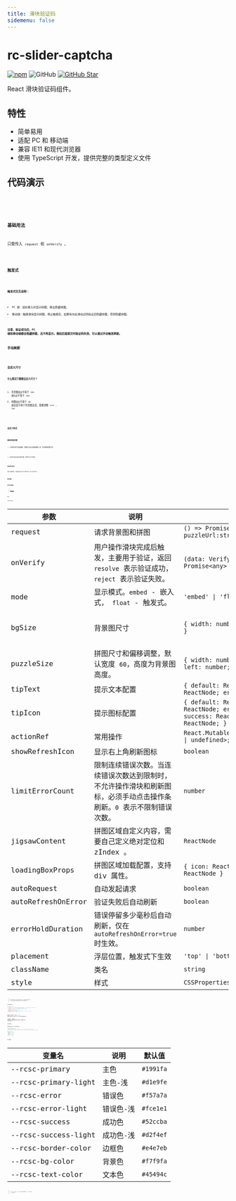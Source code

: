 ```yaml
---
title: 滑块验证码
sidemenu: false
---
```


# rc-slider-captcha

[![npm][npm]][npm-url] ![GitHub](https://img.shields.io/github/license/caijf/rc-slider-captcha.svg) [![GitHub Star][github-star]][github-url]

React 滑块验证码组件。

## 特性

- 简单易用
- 适配 PC 和 移动端
- 兼容 IE11 和现代浏览器
- 使用 TypeScript 开发，提供完整的类型定义文件

## 代码演示

<code src='./demos/dev-icon.tsx' />
<code src='./demos/dev-button.tsx' />
<code src='./demos/dev-slideway.tsx' />

### 基础用法

只需传入 `request` 和 `onVerify` 。

<code src='./demos/basic.tsx' />

### 触发式

<code src='./demos/float.tsx' />

**触发式交互说明：**

- PC 端：鼠标移入时显示拼图，移出隐藏拼图。
- 移动端：触摸滑块显示拼图，停止触摸后，如果有向右滑动过则验证后隐藏拼图，否则隐藏拼图。

**注意，验证成功后，PC 端和移动端都会隐藏拼图，且不再显示。假如后面提交时验证码失效，可以通过手动触发刷新。**

### 手动刷新

<code src='./demos/actionRef.tsx' />

### 自定义尺寸

**什么情况下需要自定义尺寸？**

1. 背景图`宽度`不等于 `320` 或`高度`不等于 `160`
2. 拼图`宽度`不等于 `60` 或高度不等于背景图高度，需要调整 `left` 、 `top`

<code src='./demos/size.tsx' />
<code src='./demos/size2.tsx' />

### 自定义样式

<code src='./demos/custom-style.tsx' />

### 验证失败处理

一、验证失败不自动刷新，需要手动点击刷新图标 或 手动调用刷新方法

<code src='./demos/error.tsx' />

二、连续验证失败超过限制次数，需要手动点击刷新

<code src='./demos/errors.tsx' />

### 验证成功提示

自定义拼图内容，验证成功后显示“多少秒完成，打败了多少用户”。

<code src='./demos/custom-content.tsx' />

### 结合弹窗

<code src='./demos/modal.tsx' />

### 客户端生成拼图

> [拼图生成器](https://caijf.github.io/create-puzzle/index.html#/generator)

<code src='./demos/create-puzzle.tsx' />

## API

### SliderCaptcha

| 参数 | 说明 | 类型 | 默认值 |
| --- | --- | --- | --- |
| request | 请求背景图和拼图 | `() => Promise<{ bgUrl:string; puzzleUrl:string;}>` | - |
| onVerify | 用户操作滑块完成后触发，主要用于验证，返回 `resolve` 表示验证成功，`reject` 表示验证失败。 | `(data: VerifyParam) => Promise<any>` | - |
| mode | 显示模式。`embed` - 嵌入式， `float` - 触发式。 | `'embed' \| 'float'` | `'embed'` |
| bgSize | 背景图尺寸 | `{ width: number; height: number; }` | `{ width: 320, height: 160 }` |
| puzzleSize | 拼图尺寸和偏移调整，默认宽度 `60`，高度为背景图高度。 | `{ width: number; height: number; left: number; top: number; }` | `{ width: 60 }` |
| tipText | 提示文本配置 | `{ default: ReactNode; loading: ReactNode; errors: ReactNode; }` | - |
| tipIcon | 提示图标配置 | `{ default: ReactNode; loading: ReactNode; error: ReactNode; success: ReactNode; refresh: ReactNode; }` | - |
| actionRef | 常用操作 | `React.MutableRefObject<ActionType \| undefined>;` | - |
| showRefreshIcon | 显示右上角刷新图标 | `boolean` | `true` |
| limitErrorCount | 限制连续错误次数。当连续错误次数达到限制时，不允许操作滑块和刷新图标，必须手动点击操作条刷新。`0` 表示不限制错误次数。 | `number` | `0` |
| jigsawContent | 拼图区域自定义内容，需要自己定义绝对定位和 zIndex 。 | `ReactNode` | - |
| loadingBoxProps | 拼图区域加载配置，支持 div 属性。 | `{ icon: ReactNode; text: ReactNode }` | - |
| autoRequest | 自动发起请求 | `boolean` | `true` |
| autoRefreshOnError | 验证失败后自动刷新 | `boolean` | `true` |
| errorHoldDuration | 错误停留多少毫秒后自动刷新，仅在 `autoRefreshOnError=true` 时生效。 | `number` | `500` |
| placement | 浮层位置，触发式下生效 | `'top' \| 'bottom'` | `'top'` |
| className | 类名 | `string` | - |
| style | 样式 | `CSSProperties` | - |

> 连续错误次数说明：当用户操作滑块验证成功后，将重置连续错误次数为 0 。当用户点击限制错误次数操作条刷新时也将错误次数重置为 0 。

### VerifyParam

```typescript
type VerifyParam = {
  x: number; // 拼图 x 轴移动值（拼图和滑块按钮可移动距离不一样，这里的移动距离是计算后的拼图移动距离。）
  y: number; // y 轴移动值（按下鼠标到释放鼠标 y 轴的差值）
  sliderOffsetX: number; // 滑块 x 轴偏移值（暂时没有什么场景会用到）
  duration: number; // 操作持续时长
  trail: [number, number][]; // 移动轨迹
  targetType: 'puzzle' | 'button'; // 操作dom目标 puzzle-拼图 button-滑块按钮
  errorCount: number; // 连续错误次数
};
```

如果对安全比较重视的，可以通过 `y` `duration` `trail` 等结合算法判断是否人为操作，防止一些非人为操作破解滑块验证码。

大部分情况下，只需要将 `x` 传给后端即可（如果背景图和滑块有比例缩放，可能需要自己计算 `x 乘以 缩放比例`）。

### actionRef

提供给外部的操作，便于一些特殊场景自定义。

```typescript
export type ActionType = {
  refresh: (resetErrorCount?: boolean) => void; // 刷新，参数为是否重置连续错误次数为0
  status: Status; // 每次获取返回当前的状态，注意它不是引用值，而是一个静态值。部分场景下配合自定义刷新操作使用。
};

export enum Status {
  Default = 1, // 默认
  Loading, // 加载中
  Moving, // 移动中
  Verify, // 验证中
  Success, // 验证成功
  Error // 验证失败
}
```

### CSS 变量

| 变量名               | 说明      | 默认值    |
| -------------------- | --------- | --------- |
| --rcsc-primary       | 主色      | `#1991fa` |
| --rcsc-primary-light | 主色-浅   | `#d1e9fe` |
| --rcsc-error         | 错误色    | `#f57a7a` |
| --rcsc-error-light   | 错误色-浅 | `#fce1e1` |
| --rcsc-success       | 成功色    | `#52ccba` |
| --rcsc-success-light | 成功色-浅 | `#d2f4ef` |
| --rcsc-border-color  | 边框色    | `#e4e7eb` |
| --rcsc-bg-color      | 背景色    | `#f7f9fa` |
| --rcsc-text-color    | 文本色    | `#45494c` |

> \* 注意 IE11 不支持 css 变量，如果你的项目需要兼容 IE11，尽量不使用 css 变量改变样式。

[npm]: https://img.shields.io/npm/v/rc-slider-captcha.svg
[npm-url]: https://npmjs.com/package/rc-slider-captcha
[github-star]: https://img.shields.io/github/stars/caijf/rc-slider-captcha?style=social
[github-url]: https://github.com/caijf/rc-slider-captcha
